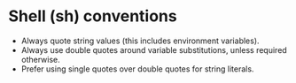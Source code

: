 # Shell (sh) conventions

- Always quote string values (this includes environment variables).
- Always use double quotes around variable substitutions, unless required otherwise.
- Prefer using single quotes over double quotes for string literals.
